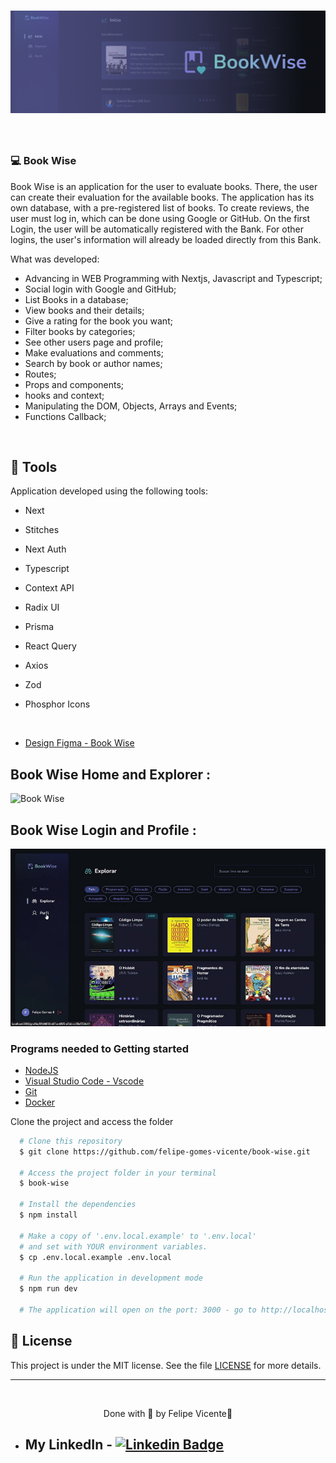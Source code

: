 <h1 align="center">
    <img alt="Book Wise" title="Book Wise" src="./.github/book-wise.png" />
</h1>

<br>

### 💻 Book Wise
Book Wise is an application for the user to evaluate books. There, the user can create their evaluation for the available books.
The application has its own database, with a pre-registered list of books. To create reviews, the user must log in, which can be done using Google or GitHub. On the first Login, the user will be automatically registered with the Bank. For other logins, the user's information will already be loaded directly from this Bank.
 
What was developed:

- Advancing in WEB Programming with Nextjs, Javascript and Typescript;
- Social login with Google and GitHub;
- List Books in a database;
- View books and their details;
- Give a rating for the book you want;
- Filter books by categories;
- See other users page and profile;
-  Make evaluations and comments;
-  Search by book or author names;
- Routes;
- Props and components;
- hooks and context;
- Manipulating the DOM, Objects, Arrays and Events;
- Functions Callback;


<br />

## 🧪 Tools

Application developed using the following tools:

- Next
- Stitches
- Next Auth
- Typescript
- Context API
- Radix UI
- Prisma
- React Query
- Axios
- Zod
- Phosphor Icons
  
  <br />
  
- [Design Figma - Book Wise](https://www.figma.com/file/jTau6bMNSF10GkqwYAbuLA/BookWise/duplicate)

## Book Wise Home and Explorer :
 <img alt="Book Wise" title="Book Wise" src="./.github/book-wise.gif" />

 ## Book Wise Login and Profile :
 <img alt="Book Wise" title="Book Wise" src="./.github/book-wise-2.gif" />

 <br />


### Programs needed to Getting started

- [NodeJS](https://nodejs.org/en/)
- [Visual Studio Code - Vscode](https://code.visualstudio.com/)
- [Git](https://git-scm.com/)
- [Docker](https://www.docker.com/get-started/)

Clone the project and access the folder

```bash
  # Clone this repository
  $ git clone https://github.com/felipe-gomes-vicente/book-wise.git

  # Access the project folder in your terminal
  $ book-wise

  # Install the dependencies
  $ npm install

  # Make a copy of '.env.local.example' to '.env.local'
  # and set with YOUR environment variables.
  $ cp .env.local.example .env.local

  # Run the application in development mode
  $ npm run dev

  # The application will open on the port: 3000 - go to http://localhost:3000/ or http://127.0.0.1:3000/ 
```


## 📝 License

This project is under the MIT license. See the file [LICENSE](LICENSE) for more details.

---

&nbsp;

<p align="center">Done with 💜 by Felipe Vicente👋</p>

- ## My LinkedIn - [![Linkedin Badge](https://img.shields.io/badge/-FelipeVicente-blue?style=flat-square&logo=Linkedin&logoColor=white&link=https://www.linkedin.com/in/felipe-gomes-vicente/)](https://www.linkedin.com/in/felipe-gomes-vicente/)